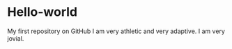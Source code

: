 # Hello-world
My first repository on GitHub
I am very athletic and very adaptive.
I am very jovial.
